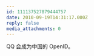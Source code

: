 ```yaml
---
id: 111137527879444757
date: 2010-09-19T14:31:17.000Z
reply: false
media_attachments: 0
---
```


QQ 会成为中国的 OpenID。


